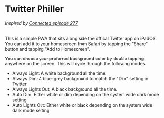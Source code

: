 # Twitter Philler

###### Inspired by [Connected episode 277](https://www.relay.fm/connected/277)

This is a simple PWA that sits along side the offical Twitter app on iPadOS. You can add it to your homescreen from Safari by tapping the "Share" button and tapping "Add to Homescreen".

You can choose your preferred background color by double tapping anywhere on the screen. This will cycle through the following modes.

* Always Light: A white background all the time.
* Always Dim: A blue-grey background to match the "Dim" setting in Twitter
* Always Lights Out: A black background all the time.
* Auto Dim: Either white or dim depending on the system wide dark mode setting
* Auto Lights Out: Either white or black depending on the system wide dark mode setting